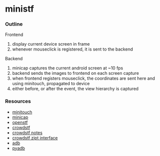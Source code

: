 # ministf

### Outline
Frontend

1) display current device screen in frame
2) whenever mouseclick is registered, it is sent to the backend


Backend

1) minicap captures the current android screen at ~10 fps
2) backend sends the images to frontend on each screen capture
3) when frontend registers mouseclick, the coordinates are sent
here and using minitouch, propagated to device
4) either before, or after the event, the view hierarchy is captured

### Resources
- [minitouch](https://github.com/openstf/minitouch)
- [minicap](https://github.com/openstf/minicap)
- [openstf](https://github.com/openstf/stf)
- [crowdstf](https://github.com/datadrivendesign/mobile.crowdstf)
- [crowdstf notes](https://github.com/datadrivendesign/mobile.crowdstf/blob/replay/crowdstf/STFNotes.md)
- [crowdstf zipt interface](https://github.com/datadrivendesign/mobile.crowdstf/tree/replay/crowdstf-manager)
- [adb](https://developer.android.com/studio/command-line/adb.html)
- [pyadb](https://github.com/sch3m4/pyadb)